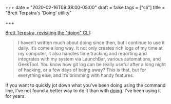 +++
date = "2020-02-16T09:38:00-05:00"
draft = false
tags = ["cli"]
title = "Brett Terpstra's 'Doing' utility"

+++

[Brett Terpstra, revisiting the "doing" CLI](https://brettterpstra.com/2020/02/14/scatterbrained-revisiting-the-doing-cli/):

> I haven’t written much about doing since then, but I continue to use it daily. It’s come a long way. It not only creates rich logs of my time at my computer, it also handles time tracking and reporting and integrates with my system via LaunchBar, various automations, and GeekTool. You know how git log can be really useful after a long night of hacking, or a few days of being away? This is that, but for everything else, and it’s brimming with handy features.

If you want to quickly jot down what you've been doing using the command line,
I've not found a better way to do it than with [doing](https://brettterpstra.com/projects/doing/). I've been using it for
years.

